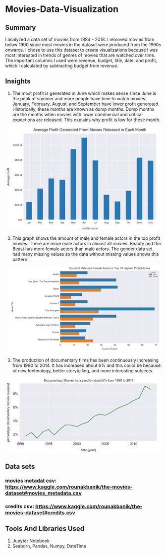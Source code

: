 # Movies-Data-Visualization
## Summary 
I analyzed a data set of movies from 1884 - 2018. I removed movies from below 1990 since most movies in the dataset were produced from the 1990s onwards. I chose to use this dataset to create visualizations because I was most interested in trends of genres of movies that are watched over time. The important columns I used were revenue, budget, title, date, and profit, which I calculated by subtracting budget from revenue. 

## Insights

1) The most profit is generated in June which makes sense since June is the peak of summer and more people have time to watch movies. January, February, August, and September have lower profit generated. Historically, these months are known as dump months. Dump months are the months when movies with lower commercial and critical expections are released. This explains why profit is low for these month. 
<p align="center">
  <img src="https://github.com/sskenny/Movies-Data-Visualization/blob/master/images/AverageProfitGeneratedEachMonth.png"
" title="Average Profit Generated Per Month">
</p>


2) This graph shows the amount of male and female actors in the top profit movies. There are more male actors in almost all movies. Beauty and the Beast has more female actors than male actors. The gender data set had many missing values so the data without missing values shows this pattern. 
<p align="center">
   <img src= "https://github.com/sskenny/Movies-Data-Visualization/blob/master/images/CountActorGenderInTopProfMovie.png"
title="Count of Male and Female Actors in Most Profitable Movies">
</p>


3) The production of documentary films has been continuously increasing from 1990 to 2014. It has increased about 6% and this could be because of new technology, better storytelling, and more interesting subjects.  
<p align="center">
   <img src= "https://github.com/sskenny/Movies-Data-Visualization/blob/master/images/DocumentaryMovieProductionTrend.png"
title="Documentary Movie Production Trend">
</p>


## Data sets
### movies metadat csv: https://www.kaggle.com/rounakbanik/the-movies-dataset#movies_metadata.csv
### credits csv: https://www.kaggle.com/rounakbanik/the-movies-dataset#credits.csv

## Tools And Libraries Used
1. Jupyter Notebook
2. Seaborn, Pandas, Numpy, DateTime
